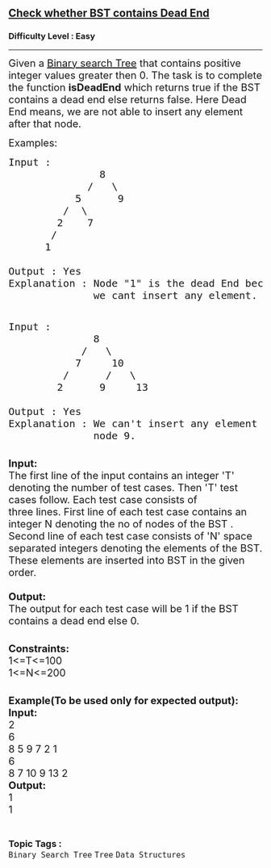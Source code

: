 <h2><a href="https://practice.geeksforgeeks.org/problems/check-whether-bst-contains-dead-end/1?page=1&difficulty[]=-2&difficulty[]=-1&difficulty[]=0&category[]=Binary%20Search%20Tree&sortBy=submissions">Check whether BST contains Dead End</a></h2><h3>Difficulty Level : Easy</h3><hr><div class="problems_problem_content__Xm_eO"><p><span style="font-size:20px">Given a&nbsp;<a href="http://quiz.geeksforgeeks.org/binary-search-tree-set-1-search-and-insertion/">Binary search Tree</a>&nbsp;that contains positive integer values greater then 0. The task is to complete the function <strong>isDeadEnd</strong> which returns true if&nbsp;the BST contains a dead end else returns false. Here Dead End means, we are not able to insert any element after that node.</span></p>

<p><span style="font-size:20px">Examples:</span></p>

<pre><span style="font-size:20px">Input :   
&nbsp;              8
             /   \ 
           5      9
         /  \     
        2    7 
       /
      1     
          
Output : Yes
Explanation : Node "1" is the dead End because after that 
&nbsp;             we cant insert any element.       

</span></pre>

<pre><span style="font-size:20px">Input :     
&nbsp;             8
            /   \ 
           7     10
         /      /   \
        2      9     13

Output : Yes
Explanation : We can't insert any element at 
              node 9.  </span></pre>

<p><br>
<span style="font-size:20px"><strong>Input:</strong><br>
The first line of the input contains an integer 'T' denoting&nbsp;the number of test cases. Then 'T' test cases follow. Each test case consists of three&nbsp;lines.&nbsp;First line of each test case contains an integer N denoting the no of nodes of the BST&nbsp;. Second line of each test case consists of 'N' space separated integers denoting the elements of the BST. These elements are inserted into BST in the given order.<br>
<br>
<strong>Output:</strong><br>
The output for each test case will be 1 if the BST contains a dead end else 0.</span><br>
&nbsp;</p>

<p><span style="font-size:20px"><strong>Constraints:</strong><br>
1&lt;=T&lt;=100<br>
1&lt;=N&lt;=200</span><br>
&nbsp;</p>

<p><span style="font-size:20px"><strong>Example(To be used only for expected output):</strong><br>
<strong>Input:</strong><br>
2<br>
6<br>
8 5 9 7 2 1<br>
6<br>
8 7 10 9 13 2<br>
<strong>Output:</strong><br>
1<br>
1</span></p>
</div><br><p><span style=font-size:18px><strong>Topic Tags : </strong><br><code>Binary Search Tree</code>&nbsp;<code>Tree</code>&nbsp;<code>Data Structures</code>&nbsp;